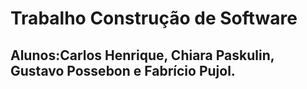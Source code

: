 # Trabalho Construção de Software

## Alunos:Carlos Henrique, Chiara Paskulin, Gustavo Possebon e Fabrício Pujol.

